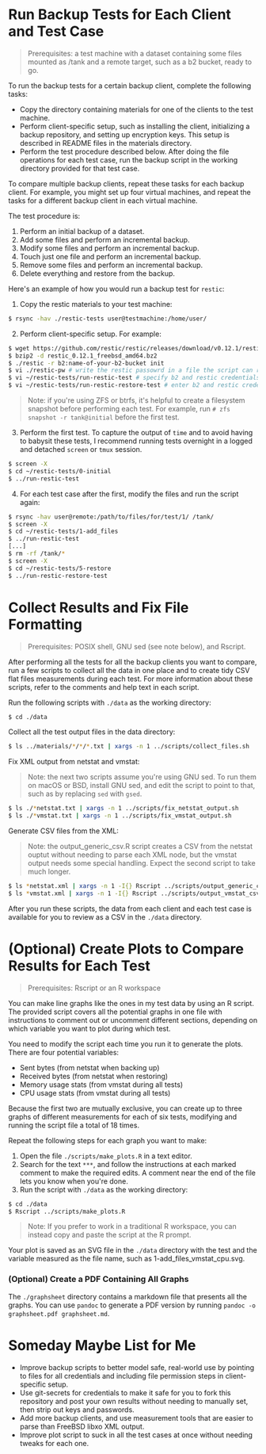 # Run Backup Tests for Each Client and Test Case
>Prerequisites: a test machine with a dataset containing some files mounted
>as /tank and a remote target, such as a b2 bucket, ready to go.

To run the backup tests for a certain backup client, complete the following tasks:
* Copy the directory containing materials for one of the clients to the test machine.
* Perform client-specific setup, such as installing the client, initializing a backup repository, and setting up encryption keys. This setup is described in README files in the materials directory.
* Perform the test procedure described below. After doing the file operations for each test case, run the backup script in the working directory provided for that test case.

To compare multiple backup clients, repeat these tasks for each backup client.
For example, you might set up four virtual machines, and repeat the tasks for a
different backup client in each virtual machine.

The test procedure is:
1. Perform an initial backup of a dataset.
1. Add some files and perform an incremental backup.
1. Modify some files and perform an incremental backup.
1. Touch just one file and perform an incremental backup.
1. Remove some files and perform an incremental backup.
1. Delete everything and restore from the backup.

Here's an example of how you would run a backup test for `restic`:
1. Copy the restic materials to your test machine:
```sh
$ rsync -hav ./restic-tests user@testmachine:/home/user/
```
2. Perform client-specific setup. For example:
```sh
$ wget https://github.com/restic/restic/releases/download/v0.12.1/restic_0.12.1_freebsd_amd64.bz2
$ bzip2 -d restic_0.12.1_freebsd_amd64.bz2
$ ./restic -r b2:name-of-your-b2-bucket init
$ vi ./restic-pw # write the restic passowrd in a file the script can read
$ vi ~/restic-tests/run-restic-test # specify b2 and restic credentials
$ vi ~/restic-tests/run-restic-restore-test # enter b2 and restic credentials
```
>Note: if you're using ZFS or btrfs, it's helpful to create a filesystem
>snapshot before performing each test. For example, run
>`# zfs snapshot -r tank@initial` before the first test.
3. Perform the first test. To capture the output of `time` and to avoid
having to babysit these tests, I recommend running tests overnight in a logged
and detached `screen` or `tmux` session.
```sh
$ screen -X
$ cd ~/restic-tests/0-initial
$ ../run-restic-test
```
4. For each test case after the first, modify the files and run the script
again:
```sh
$ rsync -hav user@remote:/path/to/files/for/test/1/ /tank/
$ screen -X
$ cd ~/restic-tests/1-add_files
$ ../run-restic-test    
[...]    
$ rm -rf /tank/*
$ screen -X
$ cd ~/restic-tests/5-restore
$ ../run-restic-restore-test
```

# Collect Results and Fix File Formatting
>Prerequisites: POSIX shell, GNU sed (see note below), and Rscript.

After performing all the tests for all the backup clients you want to compare,
run a few scripts to collect all the data in one place and to create tidy CSV
flat files measurements during each test. For more information about these
scripts, refer to the comments and help text in each script.

Run the following scripts with `./data` as the working directory:

```sh
$ cd ./data
```

Collect all the test output files in the data directory:

```sh
$ ls ../materials/*/*/*.txt | xargs -n 1 ../scripts/collect_files.sh
```

Fix XML output from netstat and vmstat:

>Note: the next two scripts assume you're using GNU sed. To run them on macOS
>or BSD, install GNU sed, and edit the script to point to that, such as by
> replacing `sed` with `gsed`.

```sh
$ ls ./*netstat.txt | xargs -n 1 ../scripts/fix_netstat_output.sh
$ ls ./*vmstat.txt | xargs -n 1 ../scripts/fix_vmstat_output.sh
```

Generate CSV files from the XML:

>Note: the output_generic_csv.R script creates a CSV from the netstat ouptut
>without needing to parse each XML node, but the vmstat output needs some
>special handling. Expect the second script to take much longer.

```sh
$ ls *netstat.xml | xargs -n 1 -I{} Rscript ../scripts/output_generic_csv.R {}
$ ls *vmstat.xml | xargs -n 1 -I{} Rscript ../scripts/output_vmstat_csv.R {}
```

After you run these scripts, the data from each client and each test case is
available for you to review as a CSV in the `./data` directory.

# (Optional) Create Plots to Compare Results for Each Test
>Prerequisites: Rscript or an R workspace

You can make line graphs like the ones in my test data by using an R script. The
provided script covers all the potential graphs in one file with instructions
to comment out or uncomment different sections, depending on which variable you
want to plot during which test.

You need to modify the script each time you run it to generate the plots. There
are four potential variables:
* Sent bytes (from netstat when backing up)
* Received bytes (from netstat when restoring)
* Memory usage stats (from vmstat during all tests)
* CPU usage stats (from vmstat during all tests)

Because the first two are mutually exclusive, you can create up to three graphs
of different measurements for each of six tests, modifying and running the
script file a total of 18 times.

Repeat the following steps for each graph you want to make:
1. Open the file `./scripts/make_plots.R` in a text editor.
2. Search for the text `***`, and follow the instructions at each marked comment to make the required edits. A comment near the end of the file lets you know when you're done.
3. Run the script with `./data` as the working directory:
```sh
$ cd ./data
$ Rscript ../scripts/make_plots.R
```

>Note: If you prefer to work in a traditional R workspace, you can instead
>copy and paste the script at the R prompt.

Your plot is saved as an SVG file in the `./data` directory with the test and
the variable measured as the file name, such as 1-add_files_vmstat_cpu.svg.

### (Optional) Create a PDF Containing All Graphs
The `./graphsheet` directory contains a markdown file that presents all the graphs. You can use
`pandoc` to generate a PDF version by running `pandoc -o graphsheet.pdf graphsheet.md`. 

# Someday Maybe List for Me
* Improve backup scripts to better model safe, real-world use by pointing to
files for all credentials and including file permission steps in client-specific
setup.
* Use git-secrets for credentials to make it safe for you to fork this
repository and post your own results without needing to manually set, then
strip out keys and passwords.
* Add more backup clients, and use measurement tools that are easier to parse
than FreeBSD libxo XML output.
* Improve plot script to suck in all the test cases at once without needing
tweaks for each one.
